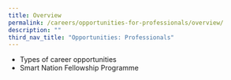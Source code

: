 ```yaml
---
title: Overview
permalink: /careers/opportunities-for-professionals/overview/
description: ""
third_nav_title: "Opportunities: Professionals"
---
```

* Types of career opportunities
* Smart Nation Fellowship Programme